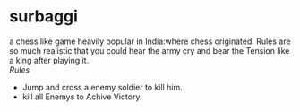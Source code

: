 # surbaggi
a chess like game heavily popular in India:where chess originated.
Rules are so much realistic that you could hear the army cry and bear the Tension like a king after playing it.<br>
*Rules*<br>
<ul><li>Jump and cross a enemy soldier to kill him.</li>
<li>kill all Enemys to Achive Victory.</li></ul>

